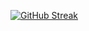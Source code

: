 [![GitHub Streak](https://streak-stats.demolab.com?user=iamgaurav18&theme=radical&hide_border=true&border_radius=100&card_width=900)](https://git.io/streak-stats)
